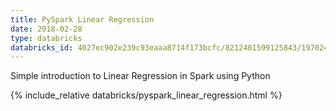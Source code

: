```yaml
---
title: PySpark Linear Regression
date: 2018-02-28
type: databricks
databricks_id: 4027ec902e239c93eaaa8714f173bcfc/8212401599125843/1970242992222722/2169675290918992
---
```


Simple introduction to Linear Regression in Spark using Python

<!-- excerpt separator -->

{% include_relative databricks/pyspark_linear_regression.html %}
